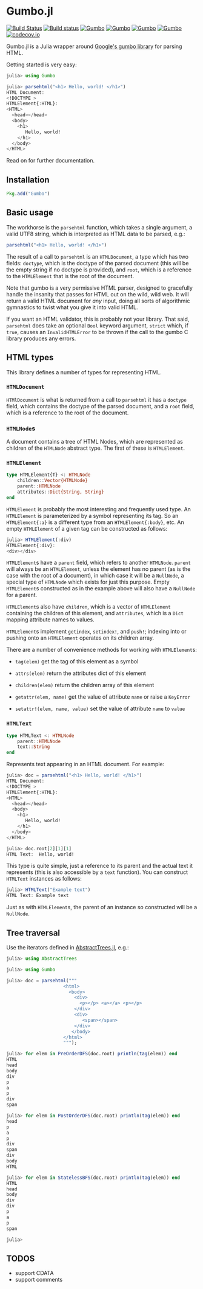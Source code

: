 # Gumbo.jl

[![Build Status](https://travis-ci.org/JuliaWeb/Gumbo.jl.svg?branch=master)](https://travis-ci.org/JuliaWeb/Gumbo.jl)
[![Build status](https://ci.appveyor.com/api/projects/status/5y5hh4lv0wgw4i12?svg=true)](https://ci.appveyor.com/project/porterjamesj/gumbo-jl)
[![Gumbo](http://pkg.julialang.org/badges/Gumbo_0.3.svg)](http://pkg.julialang.org/?pkg=Gumbo)
[![Gumbo](http://pkg.julialang.org/badges/Gumbo_0.4.svg)](http://pkg.julialang.org/?pkg=Gumbo)
[![Gumbo](http://pkg.julialang.org/badges/Gumbo_0.5.svg)](http://pkg.julialang.org/?pkg=Gumbo)
[![Gumbo](http://pkg.julialang.org/badges/Gumbo_0.6.svg)](http://pkg.julialang.org/?pkg=Gumbo)
[![codecov.io](http://codecov.io/github/JuliaWeb/Gumbo.jl/coverage.svg?branch=master)](http://codecov.io/github/JuliaWeb/Gumbo.jl?branch=master)

Gumbo.jl is a Julia wrapper around
[Google's gumbo library](https://github.com/google/gumbo-parser) for
parsing HTML.

Getting started is very easy:


```julia
julia> using Gumbo

julia> parsehtml("<h1> Hello, world! </h1>")
HTML Document:
<!DOCTYPE >
HTMLElement{:HTML}:
<HTML>
  <head></head>
  <body>
    <h1>
       Hello, world!
    </h1>
  </body>
</HTML>
```

Read on for further documentation.

## Installation

```jl
Pkg.add("Gumbo")
```

## Basic usage

The workhorse is the `parsehtml` function, which takes a single
argument, a valid UTF8 string, which is interpreted as HTML data to be
parsed, e.g.:

```julia
parsehtml("<h1> Hello, world! </h1>")
```

The result of a call to `parsehtml` is an `HTMLDocument`, a type which
has two fields: `doctype`, which is the doctype of the parsed document
(this will be the empty string if no doctype is provided), and `root`,
which is a reference to the `HTMLElement` that is the root of the
document.

Note that gumbo is a very permissive HTML parser, designed to
gracefully handle the insanity that passes for HTML out on the wild,
wild web. It will return a valid HTML document for *any* input, doing
all sorts of algorithmic gymnastics to twist what you give it into
valid HTML.

If you want an HTML validator, this is probably not your library. That
said, `parsehtml` does take an optional `Bool` keyword argument,
`strict` which, if `true`, causes an `InvalidHTMLError` to be thrown
if the call to the gumbo C library produces any errors.

## HTML types

This library defines a number of types for representing HTML.

### `HTMLDocument`

`HTMlDocument` is what is returned from a call to `parsehtml` it has a
`doctype` field, which contains the doctype of the parsed document,
and a `root` field, which is a reference to the root of the document.

### `HTMLNode`s

A document contains a tree of HTML Nodes, which are represented as
children of the `HTMLNode` abstract type. The first of these is
`HTMLElement`.

### `HTMLElement`

```julia
type HTMLElement{T} <: HTMLNode
    children::Vector{HTMLNode}
    parent::HTMLNode
    attributes::Dict{String, String}
end
```

`HTMLElement` is probably the most interesting and frequently used
type. An `HTMLElement` is parameterized by a symbol representing its
tag. So an `HTMLElement{:a}` is a different type from an
`HTMLElement{:body}`, etc. An empty `HTMLElement` of a given tag can be
constructed as follows:

```julia
julia> HTMLElement(:div)
HTMLElement{:div}:
<div></div>
```

`HTMLElement`s have a `parent` field, which refers to another
`HTMLNode`. `parent` will always be an `HTMLElement`, unless the
element has no parent (as is the case with the root of a document), in
which case it will be a `NullNode`, a special type of `HTMLNode` which
exists for just this purpose. Empty `HTMLElement`s constructed as in
the example above will also have a `NullNode` for a parent.

`HTMLElement`s also have `children`, which is a vector of
`HTMLElement` containing the children of this element, and
`attributes`, which is a `Dict` mapping attribute names to values.

`HTMLElement`s implement `getindex`, `setindex!`, and `push!`;
indexing into or pushing onto an `HTMLElement` operates on its
children array.

There are a number of convenience methods for working with `HTMLElement`s:

- `tag(elem)`
  get the tag of this element as a symbol

- `attrs(elem)`
  return the attributes dict of this element

- `children(elem)`
   return the children array of this element

- `getattr(elem, name)`
  get the value of attribute `name` or raise a `KeyError`

- `setattr!(elem, name, value)`
  set the value of attribute `name` to `value`

### `HTMLText`

```jl
type HTMLText <: HTMLNode
    parent::HTMLNode
    text::String
end
```

Represents text appearing in an HTML document. For example:

```julia
julia> doc = parsehtml("<h1> Hello, world! </h1>")
HTML Document:
<!DOCTYPE >
HTMLElement{:HTML}:
<HTML>
  <head></head>
  <body>
    <h1>
       Hello, world!
    </h1>
  </body>
</HTML>

julia> doc.root[2][1][1]
HTML Text:  Hello, world!
```

This type is quite simple, just a reference to its parent and the
actual text it represents (this is also accessible by a `text`
function). You can construct `HTMLText` instances as follows:

```jl
julia> HTMLText("Example text")
HTML Text: Example text
```

Just as with `HTMLElement`s, the parent of an instance so constructed
will be a `NullNode`.


## Tree traversal

Use the iterators defined in
[AbstractTrees.jl](https://github.com/Keno/AbstractTrees.jl/), e.g.:

```julia
julia> using AbstractTrees

julia> using Gumbo

julia> doc = parsehtml("""
                     <html>
                       <body>
                         <div>
                           <p></p> <a></a> <p></p>
                         </div>
                         <div>
                            <span></span>
                         </div>
                        </body>
                     </html>
                     """);

julia> for elem in PreOrderDFS(doc.root) println(tag(elem)) end
HTML
head
body
div
p
a
p
div
span

julia> for elem in PostOrderDFS(doc.root) println(tag(elem)) end
head
p
a
p
div
span
div
body
HTML

julia> for elem in StatelessBFS(doc.root) println(tag(elem)) end
HTML
head
body
div
div
p
a
p
span

julia>
```

## TODOS

- support CDATA
- support comments
